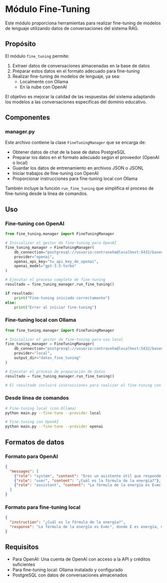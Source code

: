 # Módulo Fine-Tuning

Este módulo proporciona herramientas para realizar fine-tuning de modelos de lenguaje utilizando datos de conversaciones del sistema RAG.

## Propósito

El módulo `fine_tuning` permite:

1. Extraer datos de conversaciones almacenadas en la base de datos
2. Preparar estos datos en el formato adecuado para fine-tuning
3. Realizar fine-tuning de modelos de lenguaje, ya sea:
   - Localmente con Ollama
   - En la nube con OpenAI

El objetivo es mejorar la calidad de las respuestas del sistema adaptando los modelos a las conversaciones específicas del dominio educativo.

## Componentes

### manager.py

Este archivo contiene la clase `FineTuningManager` que se encarga de:

- Obtener datos de chat de la base de datos PostgreSQL
- Preparar los datos en el formato adecuado según el proveedor (OpenAI o local)
- Guardar los datos de entrenamiento en archivos JSON o JSONL
- Iniciar trabajos de fine-tuning con OpenAI
- Proporcionar instrucciones para fine-tuning local con Ollama

También incluye la función `run_fine_tuning` que simplifica el proceso de fine-tuning desde la línea de comandos.

## Uso

### Fine-tuning con OpenAI

```python
from fine_tuning.manager import FineTuningManager

# Inicializar el gestor de fine-tuning para OpenAI
fine_tuning_manager = FineTuningManager(
    db_connection="postgresql://usuario:contraseña@localhost:5432/basededatos",
    provider="openai",
    openai_api_key="tu_api_key_de_openai",
    openai_model="gpt-3.5-turbo"
)

# Ejecutar el proceso completo de fine-tuning
resultado = fine_tuning_manager.run_fine_tuning()

if resultado:
    print("Fine-tuning iniciado correctamente")
else:
    print("Error al iniciar fine-tuning")
```

### Fine-tuning local con Ollama

```python
from fine_tuning.manager import FineTuningManager

# Inicializar el gestor de fine-tuning para uso local
fine_tuning_manager = FineTuningManager(
    db_connection="postgresql://usuario:contraseña@localhost:5432/basededatos",
    provider="local",
    output_dir="datos_fine_tuning"
)

# Ejecutar el proceso de preparación de datos
resultado = fine_tuning_manager.run_fine_tuning()

# El resultado incluirá instrucciones para realizar el fine-tuning con Ollama
```

### Desde línea de comandos

```bash
# Fine-tuning local (con Ollama)
python main.py --fine-tune --provider local

# Fine-tuning con OpenAI
python main.py --fine-tune --provider openai
```

## Formatos de datos

### Formato para OpenAI

```json
{
  "messages": [
    {"role": "system", "content": "Eres un asistente útil que responde preguntas basadas en la información proporcionada."},
    {"role": "user", "content": "¿Cuál es la fórmula de la energía?"},
    {"role": "assistant", "content": "La fórmula de la energía es E=mc², donde E es energía, m es masa y c es la velocidad de la luz."}
  ]
}
```

### Formato para fine-tuning local

```json
{
  "instruction": "¿Cuál es la fórmula de la energía?",
  "response": "La fórmula de la energía es E=mc², donde E es energía, m es masa y c es la velocidad de la luz."
}
```

## Requisitos

- Para OpenAI: Una cuenta de OpenAI con acceso a la API y créditos suficientes
- Para fine-tuning local: Ollama instalado y configurado
- PostgreSQL con datos de conversaciones almacenados